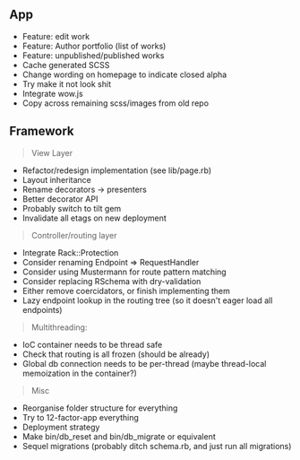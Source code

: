 App
---

 - Feature: edit work
 - Feature: Author portfolio (list of works)
 - Feature: unpublished/published works
 - Cache generated SCSS
 - Change wording on homepage to indicate closed alpha
 - Try make it not look shit
 - Integrate wow.js
 - Copy across remaining scss/images from old repo

Framework
---------

 > View Layer
   - Refactor/redesign implementation (see lib/page.rb)
   - Layout inheritance
   - Rename decorators -> presenters
   - Better decorator API
   - Probably switch to tilt gem
   - Invalidate all etags on new deployment

 > Controller/routing layer
   - Integrate Rack::Protection
   - Consider renaming Endpoint => RequestHandler
   - Consider using Mustermann for route pattern matching
   - Consider replacing RSchema with dry-validation
   - Either remove coercidators, or finish implementing them
   - Lazy endpoint lookup in the routing tree (so it doesn't eager load all
     endpoints)

 > Multithreading:
   - IoC container needs to be thread safe
   - Check that routing is all frozen (should be already)
   - Global db connection needs to be per-thread (maybe thread-local
     memoization in the container?)

 > Misc
   - Reorganise folder structure for everything
   - Try to 12-factor-app everything
   - Deployment strategy
   - Make bin/db_reset and bin/db_migrate or equivalent
   - Sequel migrations (probably ditch schema.rb, and just run all migrations)

